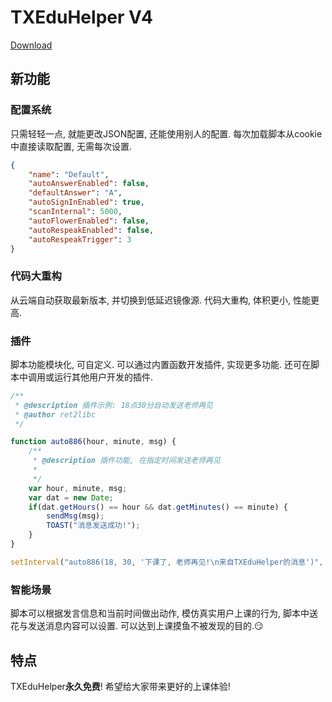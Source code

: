 # TXEduHelper V4

[Download](javascript:alert('还没做完呢');)

## 新功能
### 配置系统
只需轻轻一点, 就能更改JSON配置, 还能使用别人的配置.
每次加载脚本从cookie中直接读取配置, 无需每次设置.
```json
{
    "name": "Default",
    "autoAnswerEnabled": false,
    "defaultAnswer": "A",
    "autoSignInEnabled": true,
    "scanInternal": 5000,
    "autoFlowerEnabled": false,
    "autoRespeakEnabled": false,
    "autoRespeakTrigger": 3
}
```
### 代码大重构
从云端自动获取最新版本, 并切换到低延迟镜像源.
代码大重构, 体积更小, 性能更高.

### 插件
脚本功能模块化, 可自定义.
可以通过内置函数开发插件, 实现更多功能. 还可在脚本中调用或运行其他用户开发的插件.
```javascript
/**
 * @description 插件示例: 18点30分自动发送老师再见
 * @author ret2libc
 */

function auto886(hour, minute, msg) {
    /**
     * @description 插件功能, 在指定时间发送老师再见
     * 
     */
    var hour, minute, msg;
    var dat = new Date;
    if(dat.getHours() == hour && dat.getMinutes() == minute) {
        sendMsg(msg);
        TOAST("消息发送成功!");
    }
}

setInterval("auto886(18, 30, '下课了, 老师再见!\n来自TXEduHelper的消息')", config.scanInternal);
```

### 智能场景
脚本可以根据发言信息和当前时间做出动作, 模仿真实用户上课的行为, 脚本中送花与发送消息内容可以设置. 可以达到上课摸鱼不被发现的目的.:smirk:

## 特点
TXEduHelper**永久免费**! 希望给大家带来更好的上课体验!
